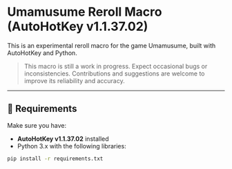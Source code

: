 # Umamusume Reroll Macro (AutoHotKey v1.1.37.02)

This is an experimental reroll macro for the game Umamusume, built with AutoHotKey and Python.

> This macro is still a work in progress. Expect occasional bugs or inconsistencies. Contributions and suggestions are welcome to improve its reliability and accuracy.

---

## 🔧 Requirements

Make sure you have:

- **AutoHotKey v1.1.37.02** installed  
- Python 3.x with the following libraries:

```bash
pip install -r requirements.txt
